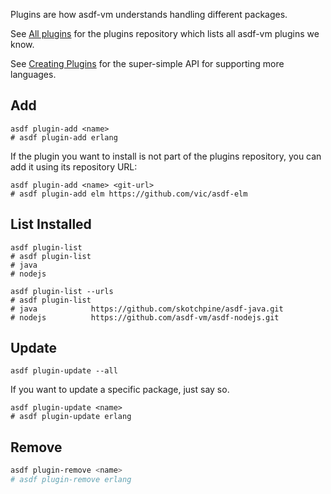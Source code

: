 Plugins are how asdf-vm understands handling different packages.

See [All plugins](plugins-all) for the plugins repository which lists all asdf-vm plugins we know.

See [Creating Plugins](plugins-create) for the super-simple API for supporting more languages.


## Add

```shell
asdf plugin-add <name>
# asdf plugin-add erlang
```

If the plugin you want to install is not part of the plugins repository, you
can add it using its repository URL:

```shell
asdf plugin-add <name> <git-url>
# asdf plugin-add elm https://github.com/vic/asdf-elm
```

## List Installed

```shell
asdf plugin-list
# asdf plugin-list
# java
# nodejs
```

```shell
asdf plugin-list --urls
# asdf plugin-list
# java            https://github.com/skotchpine/asdf-java.git
# nodejs          https://github.com/asdf-vm/asdf-nodejs.git
```

## Update

```shell
asdf plugin-update --all
```

If you want to update a specific package, just say so.

```shell
asdf plugin-update <name>
# asdf plugin-update erlang
```

## Remove

```bash
asdf plugin-remove <name>
# asdf plugin-remove erlang
```